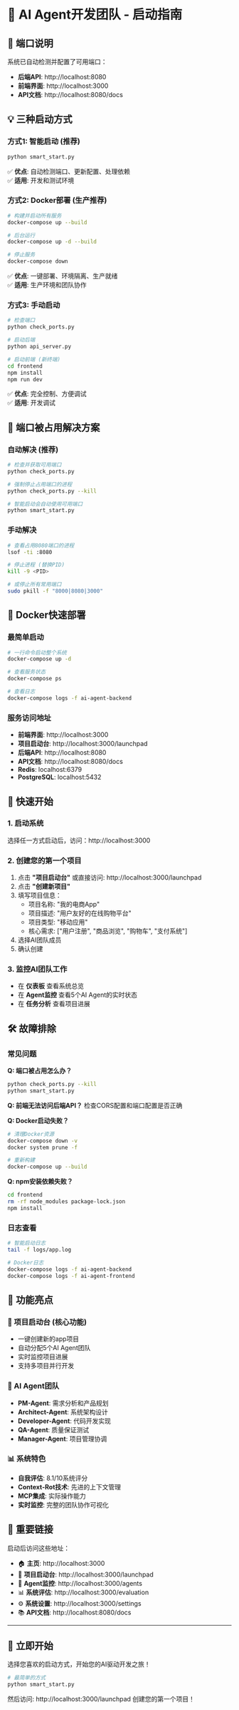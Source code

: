 # 🚀 AI Agent开发团队 - 启动指南

## 🎯 端口说明

系统已自动检测并配置了可用端口：
- **后端API**: http://localhost:8080
- **前端界面**: http://localhost:3000
- **API文档**: http://localhost:8080/docs

## 💡 三种启动方式

### 方式1: 智能启动 (推荐)
```bash
python smart_start.py
```
✅ **优点**: 自动检测端口、更新配置、处理依赖  
✅ **适用**: 开发和测试环境

### 方式2: Docker部署 (生产推荐)
```bash
# 构建并启动所有服务
docker-compose up --build

# 后台运行
docker-compose up -d --build

# 停止服务
docker-compose down
```
✅ **优点**: 一键部署、环境隔离、生产就绪  
✅ **适用**: 生产环境和团队协作

### 方式3: 手动启动
```bash
# 检查端口
python check_ports.py

# 启动后端
python api_server.py

# 启动前端 (新终端)
cd frontend
npm install
npm run dev
```
✅ **优点**: 完全控制、方便调试  
✅ **适用**: 开发调试

## 🔧 端口被占用解决方案

### 自动解决 (推荐)
```bash
# 检查并获取可用端口
python check_ports.py

# 强制停止占用端口的进程
python check_ports.py --kill

# 智能启动会自动使用可用端口
python smart_start.py
```

### 手动解决
```bash
# 查看占用8080端口的进程
lsof -ti :8080

# 停止进程 (替换PID)
kill -9 <PID>

# 或停止所有常用端口
sudo pkill -f "8000|8080|3000"
```

## 🐳 Docker快速部署

### 最简单启动
```bash
# 一行命令启动整个系统
docker-compose up -d

# 查看服务状态
docker-compose ps

# 查看日志
docker-compose logs -f ai-agent-backend
```

### 服务访问地址
- **前端界面**: http://localhost:3000
- **项目启动台**: http://localhost:3000/launchpad  
- **后端API**: http://localhost:8080
- **API文档**: http://localhost:8080/docs
- **Redis**: localhost:6379
- **PostgreSQL**: localhost:5432

## 🎯 快速开始

### 1. 启动系统
选择任一方式启动后，访问：http://localhost:3000

### 2. 创建您的第一个项目
1. 点击 **"项目启动台"** 或直接访问: http://localhost:3000/launchpad
2. 点击 **"创建新项目"**
3. 填写项目信息：
   - 项目名称: "我的电商App"
   - 项目描述: "用户友好的在线购物平台"
   - 项目类型: "移动应用"
   - 核心需求: ["用户注册", "商品浏览", "购物车", "支付系统"]
4. 选择AI团队成员
5. 确认创建

### 3. 监控AI团队工作
- 在 **仪表板** 查看系统总览
- 在 **Agent监控** 查看5个AI Agent的实时状态
- 在 **任务分析** 查看项目进展

## 🛠️ 故障排除

### 常见问题

**Q: 端口被占用怎么办？**
```bash
python check_ports.py --kill
python smart_start.py
```

**Q: 前端无法访问后端API？**
检查CORS配置和端口配置是否正确

**Q: Docker启动失败？**
```bash
# 清理Docker资源
docker-compose down -v
docker system prune -f

# 重新构建
docker-compose up --build
```

**Q: npm安装依赖失败？**
```bash
cd frontend
rm -rf node_modules package-lock.json
npm install
```

### 日志查看
```bash
# 智能启动日志
tail -f logs/app.log

# Docker日志
docker-compose logs -f ai-agent-backend
docker-compose logs -f ai-agent-frontend
```

## 🎉 功能亮点

### 🚀 项目启动台 (核心功能)
- 一键创建新的app项目
- 自动分配5个AI Agent团队
- 实时监控项目进展
- 支持多项目并行开发

### 🤖 AI Agent团队
- **PM-Agent**: 需求分析和产品规划
- **Architect-Agent**: 系统架构设计
- **Developer-Agent**: 代码开发实现
- **QA-Agent**: 质量保证测试
- **Manager-Agent**: 项目管理协调

### 📊 系统特色
- **自我评估**: 8.1/10系统评分
- **Context-Rot技术**: 先进的上下文管理
- **MCP集成**: 实际操作能力
- **实时监控**: 完整的团队协作可视化

## 🔗 重要链接

启动后访问这些地址：

- 🏠 **主页**: http://localhost:3000
- 🚀 **项目启动台**: http://localhost:3000/launchpad
- 🤖 **Agent监控**: http://localhost:3000/agents  
- 📊 **系统评估**: http://localhost:3000/evaluation
- ⚙️ **系统设置**: http://localhost:3000/settings
- 📚 **API文档**: http://localhost:8080/docs

---

## 🎯 立即开始

选择您喜欢的启动方式，开始您的AI驱动开发之旅！

```bash
# 最简单的方式
python smart_start.py
```

然后访问: http://localhost:3000/launchpad 创建您的第一个项目！